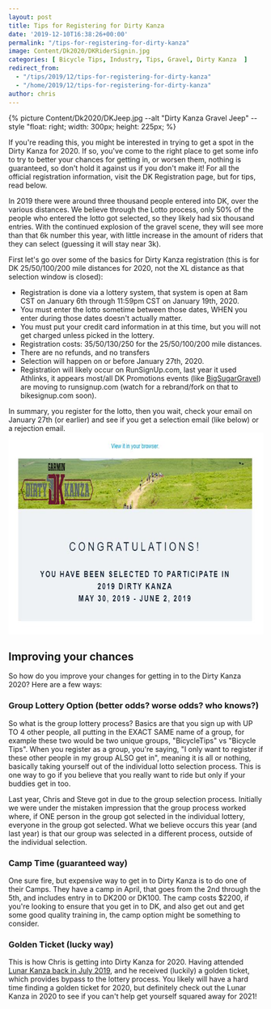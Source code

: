 ```yaml
---
layout: post
title: Tips for Registering for Dirty Kanza
date: '2019-12-10T16:38:26+00:00'
permalink: "/tips-for-registering-for-dirty-kanza"
image: Content/Dk2020/DKRiderSignin.jpg
categories: [ Bicycle Tips, Industry, Tips, Gravel, Dirty Kanza  ]
redirect_from: 
  - "/tips/2019/12/tips-for-registering-for-dirty-kanza"
  - "/home/2019/12/tips-for-registering-for-dirty-kanza"
author: chris
---
```

  {% picture  Content/Dk2020/DKJeep.jpg --alt "Dirty Kanza Gravel Jeep" --style "float: right; width: 300px; height: 225px; %}

If you're reading this, you might be interested in trying to get a spot in the Dirty Kanza for 2020. If so, you've come to the right place to get some info to try to better your chances for getting in, or worsen them, nothing is guaranteed, so don't hold it against us if you don't make it! For all the official registration information, visit the DK Registration page, but for tips, read below.

In 2019 there were around three thousand people entered into DK, over the various distances. We believe through the Lotto process, only 50% of the people who entered the lotto got selected, so they likely had six thousand entries. With the continued explosion of the gravel scene, they will see more than that 6k number this year, with little increase in the amount of riders that they can select (guessing it will stay near 3k).

First let's go over some of the basics for Dirty Kanza registration (this is for DK 25/50/100/200 mile distances for 2020, not the XL distance as that selection window is closed):
- Registration is done via a lottery system, that system is open at 8am CST on January 6th through 11:59pm CST on January 19th, 2020.  
- You must enter the lotto sometime between those dates, WHEN you enter during those dates doesn't actually matter.  
- You must put your credit card information in at this time, but you will not get charged unless picked in the lottery.  
- Registration costs: $35/$50/$130/$250 for the 25/50/100/200 mile distances.  
- There are no refunds, and no transfers  
- Selection will happen on or before January 27th, 2020.  
- Registration will likely occur on RunSignUp.com, last year it used Athlinks, it appears most/all DK Promotions events (like [BigSugarGravel](/big-sugar-gravel-registration-sold-out)) are moving to runsignup.com (watch for a rebrand/fork on that to bikesignup.com soon).  

In summary, you register for the lotto, then you wait, check your email on January 27th (or earlier) and see if you get a selection email (like below) or a rejection email.
<img alt="Dirty Kanza Selection Email" src="/portals/18/Content/Dk2020/dkselection.JPG" style="width: 654px; height: 399px;" title="Dirty Kanza Selection Email" />

## Improving your chances
So how do you improve your changes for getting in to the Dirty Kanza 2020? Here are a few ways:
### Group Lottery Option (better odds? worse odds? who knows?)
So what is the group lottery process? Basics are that you sign up with UP TO 4 other people, all putting in the EXACT SAME name of a group, for example these two would be two unique groups, "BicycleTips" vs "Bicycle Tips". When you register as a group, you're saying, "I only want to register if these other people in my group ALSO get in", meaning it is all or nothing, basically taking yourself out of the individual lotto selection process. This is one way to go if you believe that you really want to ride but only if your buddies get in too.

Last year, Chris and Steve got in due to the group selection process. Initially we were under the mistaken impression that the group process worked where, if ONE person in the group got selected in the individual lottery, everyone in the group got selected. What we believe occurs this year (and last year) is that our group was selected in a different process, outside of the individual selection.

### Camp Time (guaranteed way)
One sure fire, but expensive way to get in to Dirty Kanza is to do one of their Camps. They have a camp in April, that goes from the 2nd through the 5th, and includes entry in to DK200 or DK100. The camp costs $2200, if you're looking to ensure that you get in to DK, and also get out and get some good quality training in, the camp option might be something to consider.

### Golden Ticket (lucky way)
This is how Chris is getting into Dirty Kanza for 2020. Having attended [Lunar Kanza back in July 2019](/2019-lunar-kanza-ride-review), and he received (luckily) a golden ticket, which provides bypass to the lottery process. You likely will have a hard time finding a golden ticket for 2020, but definitely check out the Lunar Kanza in 2020 to see if you can't help get yourself squared away for 2021!

